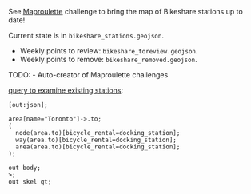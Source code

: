 See [Maproulette](https://mpr.lt/c/45294) challenge to bring the map of Bikeshare stations up to date!


Current state is in `bikeshare_stations.geojson`.

* Weekly points to review: `bikeshare_toreview.geojson`.
* Weekly points to remove: `bikeshare_removed.geojson`.

TODO:
	- Auto-creator of Maproulette challenges

[query to examine existing stations](https://overpass-turbo.eu/s/1LGI):
```
[out:json];

area[name="Toronto"]->.to;
(
  node(area.to)[bicycle_rental=docking_station];
  way(area.to)[bicycle_rental=docking_station];
  area(area.to)[bicycle_rental=docking_station];
);

out body;
>;
out skel qt;

```
